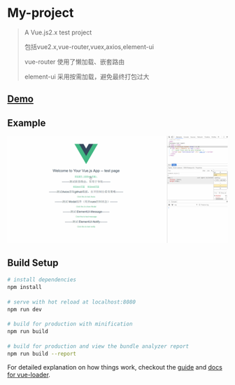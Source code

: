# My-project

> A Vue.js2.x test project
>
> 包括vue2.x,vue-router,vuex,axios,element-ui
>
> vue-router 使用了懒加载、嵌套路由
>
> element-ui 采用按需加载，避免最终打包过大

## [Demo](http://sirm2z.github.io/vue2.0test/index.html)

## Example

![example](https://raw.githubusercontent.com/SirM2z/assets/master/image/Introduction.gif)

##

## Build Setup

``` bash
# install dependencies
npm install

# serve with hot reload at localhost:8080
npm run dev

# build for production with minification
npm run build

# build for production and view the bundle analyzer report
npm run build --report
```

For detailed explanation on how things work, checkout the [guide](http://vuejs-templates.github.io/webpack/) and [docs for vue-loader](http://vuejs.github.io/vue-loader).
